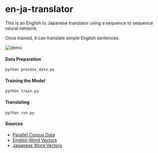 # en-ja-translator
This is an English to Japanese translator using a sequence to sequence neural network.

Once trained, it can translate simple English sentences.

![demo](https://raw.githubusercontent.com/cheripai/en-ja-translator/master/demo/demo.gif)

#### Data Preparation
```python process_data.py```

#### Training the Model
```python train.py```

#### Translating
```python run.py```


#### Sources
- [Parallel Corpus Data](http://opus.nlpl.eu/)
- [English Word Vectors](https://nlp.stanford.edu/projects/glove/)
- [Japanese Word Vectors](https://github.com/Kyubyong/wordvectors)
